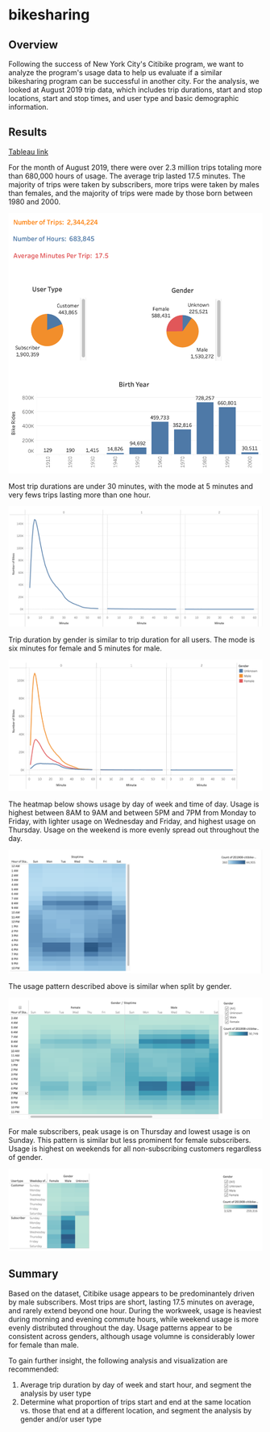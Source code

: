 # bikesharing

## Overview

Following the success of New York City's Citibike program, we want to analyze the program's usage data to help us evaluate if a similar bikesharing program can be successful in another city. For the analysis, we looked at August 2019 trip data, which includes trip durations, start and stop locations, start and stop times, and user type and basic demographic information.

## Results

[Tableau link](https://public.tableau.com/app/profile/kristin.dong/viz/CitiBikeChallenge_16538573940130/NYCCitibike?publish=yes)

For the month of August 2019, there were over 2.3 million trips totaling more than 680,000 hours of usage. The average trip lasted 17.5 minutes. The majority of trips were taken by subscribers, more trips were taken by males than females, and the majority of trips were made by those born between 1980 and 2000.

![Basic_Data](Basic_Data.png)

Most trip durations are under 30 minutes, with the mode at 5 minutes and very fews trips lasting more than one hour.

![Checkout_Times_for_Users](Checkout_Times_for_Users.png)


Trip duration by gender is similar to trip duration for all users. The mode is six minutes for female and 5 minutes for male.

![Checkout_Times_by_Gender](Checkout_Times_by_Gender.png)


The heatmap below shows usage by day of week and time of day. Usage is highest between 8AM to 9AM and between 5PM and 7PM from Monday to Friday, with lighter usage on Wednesday and Friday, and highest usage on Thursday. Usage on the weekend is more evenly spread out throughout the day. 

![Trips_by_Workday](Trips_by_Workday.png)


The usage pattern described above is similar when split by gender.

![Trips_by_Gender](Trips_by_Gender.png)


For male subscribers, peak usage is on Thursday and lowest usage is on Sunday. This pattern is similar but less prominent for female subscribers. Usage is highest on weekends for all non-subscribing customers regardless of gender.

![Trips_by_User_Type](Trips_by_User_Type.png)



## Summary 

Based on the dataset, Citibike usage appears to be predominantely driven by male subscribers. Most trips are short, lasting 17.5 minutes on average, and rarely extend beyond one hour. During the workweek, usage is heaviest during morning and evening commute hours, while weekend usage is more evenly distributed throughout the day. Usage patterns appear to be consistent across genders, although usage volumne is considerably lower for female than male.

To gain further insight, the following analysis and visualization are recommended:
1. Average trip duration by day of week and start hour, and segment the analysis by user type
2. Determine what proportion of trips start and end at the same location vs. those that end at a different location, and segment the analysis by gender and/or user type
